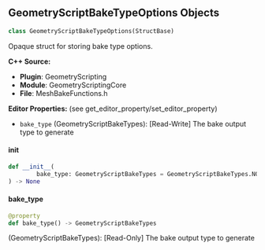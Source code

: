 ## GeometryScriptBakeTypeOptions Objects

```python
class GeometryScriptBakeTypeOptions(StructBase)
```

Opaque struct for storing bake type options.

**C++ Source:**

- **Plugin**: GeometryScripting
- **Module**: GeometryScriptingCore
- **File**: MeshBakeFunctions.h

**Editor Properties:** (see get_editor_property/set_editor_property)

- ``bake_type`` (GeometryScriptBakeTypes):  [Read-Write] The bake output type to generate

<a id="unreal.GeometryScriptBakeTypeOptions.__init__"></a>

#### __init__

```python
def __init__(
        bake_type: GeometryScriptBakeTypes = GeometryScriptBakeTypes.NONE
) -> None
```

<a id="unreal.GeometryScriptBakeTypeOptions.bake_type"></a>

#### bake_type

```python
@property
def bake_type() -> GeometryScriptBakeTypes
```

(GeometryScriptBakeTypes):  [Read-Only] The bake output type to generate

<a id="unreal.GeometryScriptBakeTextureOptions"></a>